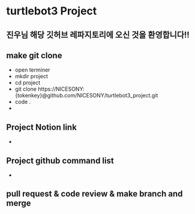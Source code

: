 # turtlebot3 Project

## 진우님 해당 깃허브 레파지토리에 오신 것을 환영합니다!!

## make git clone

- open terminer
- mkdir project
- cd project
- git clone https://NICESONY:{tokenkey}@github.com/NICESONY/turtlebot3_project.git
- code .
- 

## Project Notion link
- 

## Project github command list
-


## pull request & code review & make branch and merge
